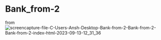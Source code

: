 # Bank_from-2
 from
![screencapture-file-C-Users-Ansh-Desktop-Bank-from-2-Bank-from-2-Bank-from-2-index-html-2023-09-13-12_31_36](https://github.com/Ansh-02/Bank_from-2/assets/144118177/64fbb8b6-fc4f-4b69-b031-568a6acf1469)
